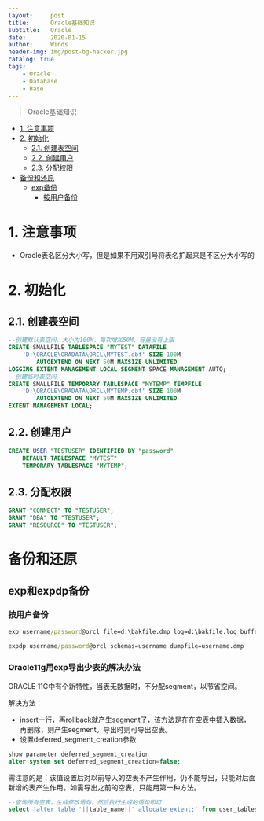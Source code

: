 ```yaml
---
layout:     post
title:      Oracle基础知识
subtitle:   Oracle
date:       2020-01-15
author:     Winds
header-img: img/post-bg-hacker.jpg
catalog: true
tags:
    - Oracle
    - Database
    - Base
---
```


>Oracle基础知识

<!-- TOC -->

- [1. 注意事项](#1-注意事项)
- [2. 初始化](#2-初始化)
    - [2.1. 创建表空间](#21-创建表空间)
    - [2.2. 创建用户](#22-创建用户)
    - [2.3. 分配权限](#23-分配权限)
- [备份和还原](#备份和还原)
    - [exp备份](#exp备份)
        - [按用户备份](#按用户备份)

<!-- /TOC -->

# 1. 注意事项
* Oracle表名区分大小写，但是如果不用双引号将表名扩起来是不区分大小写的

# 2. 初始化

## 2.1. 创建表空间

```sql
--创建默认表空间，大小为100M，每次增加50M，容量没有上限
CREATE SMALLFILE TABLESPACE "MYTEST" DATAFILE
    'D:\ORACLE\ORADATA\ORCL\MYTEST.dbf' SIZE 100M
        AUTOEXTEND ON NEXT 50M MAXSIZE UNLIMITED
LOGGING EXTENT MANAGEMENT LOCAL SEGMENT SPACE MANAGEMENT AUTO;
--创建临时表空间
CREATE SMALLFILE TEMPORARY TABLESPACE "MYTEMP" TEMPFILE
    'D:\ORACLE\ORADATA\ORCL\MYTEMP.dbf' SIZE 100M
        AUTOEXTEND ON NEXT 50M MAXSIZE UNLIMITED
EXTENT MANAGEMENT LOCAL;
```

## 2.2. 创建用户

```sql
CREATE USER "TESTUSER" IDENTIFIED BY "password"
    DEFAULT TABLESPACE "MYTEST"
    TEMPORARY TABLESPACE "MYTEMP";
```

## 2.3. 分配权限

```sql
GRANT "CONNECT" TO "TESTUSER";
GRANT "DBA" TO "TESTUSER";
GRANT "RESOURCE" TO "TESTUSER";
```

# 备份和还原

## exp和expdp备份

### 按用户备份

```cmd
exp username/password@orcl file=d:\bakfile.dmp log=d:\bakfile.log buffer=4096

expdp username/password@orcl schemas=username dumpfile=username.dmp
```

### Oracle11g用exp导出少表的解决办法

ORACLE 11G中有个新特性，当表无数据时，不分配segment，以节省空间。

解决方法：
* insert一行，再rollback就产生segment了，该方法是在在空表中插入数据，再删除，则产生segment。导出时则可导出空表。
* 设置deferred_segment_creation参数
```sql
show parameter deferred_segment_creation 
alter system set deferred_segment_creation=false;
```
需注意的是：该值设置后对以前导入的空表不产生作用，仍不能导出，只能对后面新增的表产生作用。如需导出之前的空表，只能用第一种方法。
```sql
--查询所有空表，生成修改语句，然后执行生成的语句即可
select 'alter table '||table_name||' allocate extent;' from user_tables where num_rows=0
```
